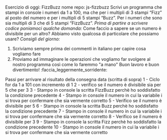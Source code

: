 Esercizio di oggi: FizzBuzz
nome repo: js-fizzbuzz
Scrivi un programma che stampi in console i numeri da 1 a 100,
ma che per i multipli di 3 stampi “Fizz” al posto del numero e per i multipli di 5 stampi “Buzz”.
Per i numeri che sono sia multipli di 3 che di 5 stampi “FizzBuzz”.
_Prima di partire a scrivere codice poniamoci qualche domanda:_
Come faccio a sapere se un numero è divisibile per un altro?
Abbiamo visto qualcosa di particolare che possiamo usare?
_Consigli del giorno:_

1. Scriviamo sempre prima dei commenti in italiano per capire cosa vogliamo fare
2. Proviamo ad immaginare le operazioni che vogliamo far svolgere al nostro programma così come lo faremmo "a mano"
   Buon lavoro e buon divertimento! :faccia_leggermente_sorridente:

Passi per arrivare al risultato della consegna data (scritta di sopra)
1 - Ciclo for da 1 a 101 con incremento di 1
2 - verifico se il numero è divisibile sia per 5 che per 3
3 - Stampo in console la scritta FizzBuzz perchè ho soddisfatto la condizione precedente
4 - Stampo in console il numero in cui la variabile i si trova per confermare che sia vermente corretto
5 - Verifico se il numero è divisibile per 5
6 - Stampo in console la scritta Buzz perchè ho soddisfatto la condizione precedente
7 - Stampo in console il numero in cui la variabile i si trova per confermare che sia vermente corretto
8 - Verifico se il numero è divisibile per 3
9 - Stampo in console la scritta Fizz perchè ho soddisfatto la condizione precedente
10 - Stampo in console il numero in cui la variabile i si trova per confermare che sia vermente corretto
